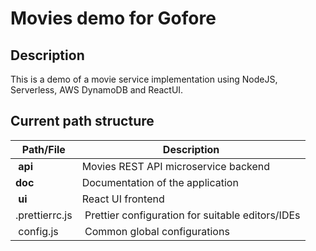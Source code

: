 # Movies demo for Gofore

## Description

This is a demo of a movie service implementation using NodeJS, Serverless, AWS DynamoDB and ReactUI.

## Current path structure

| Path/File | Description |
|-|-|
| **api**        | Movies REST API microservice backend |
| **doc**        | Documentation of the application |
| **ui**         | React UI frontend |
| .prettierrc.js | Prettier configuration for suitable editors/IDEs
| config.js      | Common global configurations |